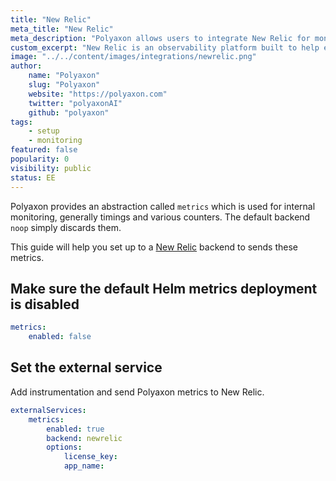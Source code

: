 ```yaml
---
title: "New Relic"
meta_title: "New Relic"
meta_description: "Polyaxon allows users to integrate New Relic for monitoring."
custom_excerpt: "New Relic is an observability platform built to help engineers create more perfect software. From cores to serverless, you can instrument everything, then analyze, troubleshoot, and optimize your entire software stack. All from one place."
image: "../../content/images/integrations/newrelic.png"
author:
    name: "Polyaxon"
    slug: "Polyaxon"
    website: "https://polyaxon.com"
    twitter: "polyaxonAI"
    github: "polyaxon"
tags:
    - setup
    - monitoring
featured: false
popularity: 0
visibility: public
status: EE
---
```


Polyaxon provides an abstraction called `metrics` which is used for internal monitoring, generally timings and various counters.
The default backend `noop` simply discards them.

This guide will help you set up to a [New Relic](https://www.newrelic.com/) backend to sends these metrics.

## Make sure the default Helm metrics deployment is disabled

```yaml
metrics:
    enabled: false
```

## Set the external service

Add instrumentation and send Polyaxon metrics to New Relic.

```yaml
externalServices:
    metrics:
        enabled: true
        backend: newrelic
        options:
            license_key:
            app_name:
```
